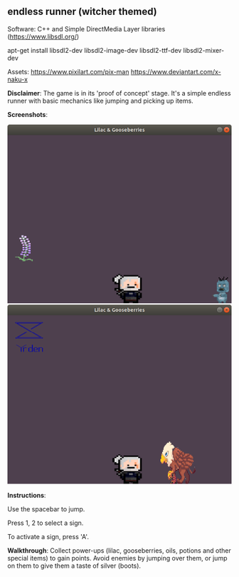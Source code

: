 <h2>endless runner (witcher themed)</h2>

Software: C++ and Simple DirectMedia Layer libraries (https://www.libsdl.org/)

apt-get install libsdl2-dev libsdl2-image-dev libsdl2-ttf-dev libsdl2-mixer-dev

Assets: https://www.pixilart.com/pix-man
	https://www.deviantart.com/x-naku-x

**Disclaimer**: The game is in its 'proof of concept' stage. It's a simple endless runner with basic mechanics like jumping and picking up items.

**Screenshots**:

![In-game-shot](lilac_runner1.png)
![In-game-shot-gryphon](lilac_runner2.png)


**Instructions**: 

Use the spacebar to jump. 

Press 1, 2 to select a sign.

To activate a sign, press 'A'.

**Walkthrough**: Collect power-ups (lilac, gooseberries, oils, potions and other special items) to gain points. Avoid enemies by jumping over them, or jump on them to give them a taste of silver (boots).
